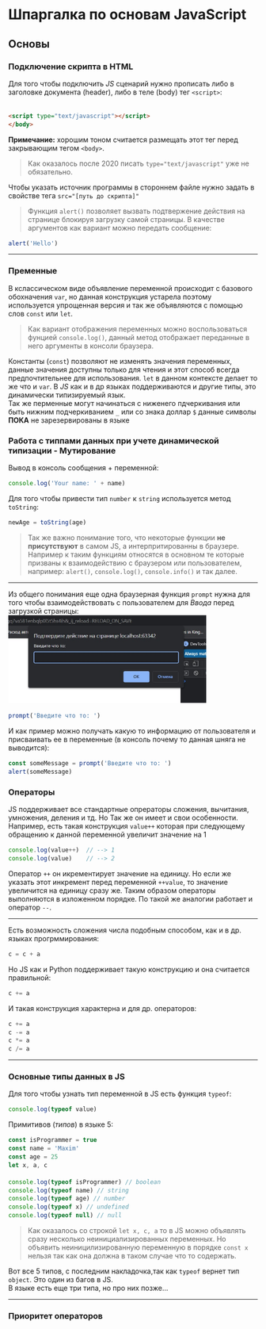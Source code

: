 # Шпаргалка по основам JavaScript
## Основы
### Подключение скрипта в HTML
Для того чтобы подключить _JS_ сценарий нужно прописать либо в заголовке документа (header), либо в теле (body) тег `<script>`:
```html

<script type="text/javascript"></script>
</body>
```
__Примечание:__ хорошим тоном считается размещать этот тег перед закрывающим тегом `<body>`.  
> Как оказалось после 2020 писать `type="text/javascript"` уже не обязательно.

Чтобы указать источник программы в стороннем файле нужно задать в свойстве тега `src="[путь до скрипта]"`
>Функция `alert()` позволяет вызвать подтвержение действия на странице блокируя загрузку самой страницы. В качестве аргументов как вариант можно передать сообщение:
 ```javascript
alert('Hello')
```
<hr>

### Пременные
В кслассическом виде объявление переменной происходит с базового обохначения `var`, но данная конструкция устарела поэтому используется упрощенная версия и так же объявляются с помощью слов `const` или `let`.
> Как вариант отображения переменных можно воспользоваться фунцией `console.log()`, данный метод отображает переданные в него аргументы в консоли браузера.  

Константы (`const`) позволяют не изменять значения переменных, данные значения доступны только для чтения и этот способ всегда предпочтительнее для использования. `let` в данном контексте делает то  же что и `var`. 
В _JS_ как и в др языках поддерживаются и другие типы, это динамически типизируемый язык.  
Так же перменные могут начинаться с ниженего пдчеркивания или быть нижним подчеркиванием `_` или со знака доллар `$` данные символы __ПОКА__ не зарезервированы в языке
### Работа с типпами данных при учете динамической типизации - Мутирование
Вывод в консоль сообщения + переменной:
```javascript
console.log('Your name: ' + name)
```
Для того чтобы привести тип `number` к `string` используется метод `toString`:
```javascript
newAge = toString(age)
```
> Так же важно понимание того, что некоторые функции __не присутствуют__ в самом JS, а интерпритированны в браузере.  
> Например к таким функциям относятся в основном те которые призваны к взаимодействию с браузером или пользователем, например: `alert()`, `console.log()`, `console.info()` и так далее.  

<hr>

Из общего понимания еще одна браузерная функция `prompt` нужна для того чтобы взаимодействовать с пользователем для _Ввода_ перед загрузкой страницы:  
<img src='image/prompt.jpg' width='400px'>
```javascript
prompt('Введите что то: ')
```
И как пример можно получать какую то информацию от пользователя и присваивать ее в переменные (в консоль почему то данная шняга не выводится):
```javascript
const someMessage = prompt('Введите что то: ')
alert(someMessage)
```
### Операторы
JS поддерживает все стандартные опрераторы сложения, вычитания, умножения, деления и тд. Но Так же он имеет и свои особенности.
Например, есть такая конструкция `value++` которая при следующему обращению к данной переменной увеличит значение на 1
```javascript
console.log(value++)  // --> 1
console.log(value)    // --> 2
```
Оператор `++` он икрементирует значение на единицу. Но если же указать этот инкремент перед переменной `++value`, то значение увеличится на единицу сразу же. Таким образом операторы выполняются в изложенном порядке. По такой же аналогии работает и оператор `--`.

<hr>

Есть возможность сложения числа подобным способом, как и в др. языках прогрммирования:
```javascript
c = c + a
```
Но JS как и Python поддерживает такую конструкцию и она считается правильной:
```javascript
c += a
```
И такая конструкция характерна и для др. операторов:
```javascript
c += a
c -= a
c *= a
c /= a
```

<hr>

### Основные типы данных в JS
Для того чтобы узнать тип переменной в JS есть функция `typeof`:
```javascript
console.log(typeof value)
```
Примитивов (_типов_)  в языке 5:
```javascript
const isProgrammer = true
const name = 'Maxim'
const age = 25
let x, a, c

console.log(typeof isProgrammer) // boolean
console.log(typeof name) // string
console.log(typeof age) // number
console.log(typeof x) // undefined
console.log(typeof null) // null

```
> Как оказалось со строкой `let x, c, a` то в JS можно объявлять сразу несколько неинициализированных переменных. Но объявить неиницилизированную переменную в порядке `const x` нельзя так как она должна в таком случае что то содержать.  

Вот все 5 типов, с последним накладочка,так как `typeof` вернет тип `object`. Это один из багов в JS.  
В языке есть еще три типа, но про них позже...  

<hr>

### Приоритет операторов
